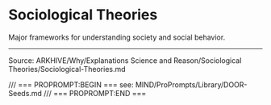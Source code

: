# Sociological Theories

Major frameworks for understanding society and social behavior.

---
Source: ARKHIVE/Why/Explanations Science and Reason/Sociological Theories/Sociological-Theories.md

/// === PROPROMPT:BEGIN ===
see: MIND/ProPrompts/Library/DOOR-Seeds.md
/// === PROPROMPT:END ===
